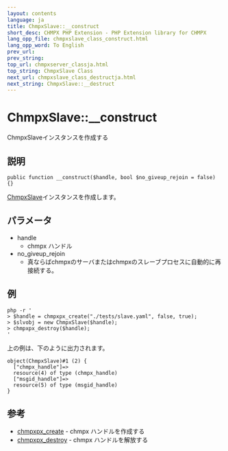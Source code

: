 ```yaml
---
layout: contents
language: ja
title: ChmpxSlave::__construct
short_desc: CHMPX PHP Extension - PHP Extension library for CHMPX
lang_opp_file: chmpxslave_class_construct.html
lang_opp_word: To English
prev_url: 
prev_string: 
top_url: chmpxserver_classja.html
top_string: ChmpxSlave Class
next_url: chmpxslave_class_destructja.html
next_string: ChmpxSlave::__destruct
---
```


# ChmpxSlave::__construct
ChmpxSlaveインスタンスを作成する

## 説明

```
public function __construct($handle, bool $no_giveup_rejoin = false) {}
```

[ChmpxSlave](chmpxslave_class.html)インスタンスを作成します。

## パラメータ
* handle
  * chmpx ハンドル
* no_giveup_rejoin
  * 真ならばchmpxのサーバまたはchmpxのスレーブプロセスに自動的に再接続する。

## 例

```
php -r '
> $handle = chmpxpx_create("./tests/slave.yaml", false, true);
> $slvobj = new ChmpxSlave($handle);
> chmpxpx_destroy($handle);
'
```

上の例は、下のように出力されます。

```
object(ChmpxSlave)#1 (2) {
  ["chmpx_handle"]=>
  resource(4) of type (chmpx_handle)
  ["msgid_handle"]=>
  resource(5) of type (msgid_handle)
}
```


## 参考
- [chmpxpx_create](chmpxpx_create.html) - chmpx ハンドルを作成する
- [chmpxpx_destroy](chmpxpx_create.html) - chmpx ハンドルを解放する

